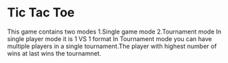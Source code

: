 # Tic Tac Toe
This game contains two modes
1.Single game mode
2.Tournament mode
In single player mode it is 1 VS 1 format 
In Tournament mode you can have multiple players in a single tournament.The player with highest number of wins at last wins the tournamnet.

